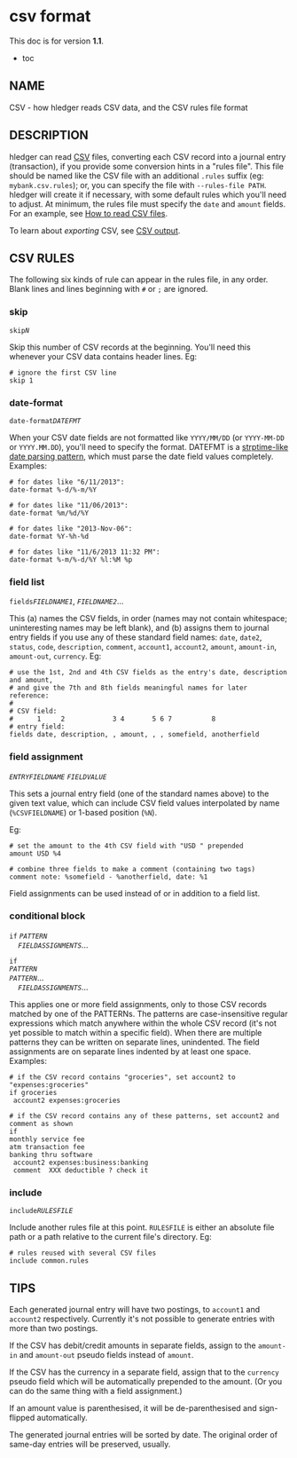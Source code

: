 # csv format

This doc is for version **1.1**. <span class="docversions"></span>

-   toc

## NAME

CSV - how hledger reads CSV data, and the CSV rules file format

## DESCRIPTION

hledger can read
[CSV](http://en.wikipedia.org/wiki/Comma-separated_values) files,
converting each CSV record into a journal entry (transaction), if you
provide some conversion hints in a "rules file". This file should be
named like the CSV file with an additional `.rules` suffix (eg:
`mybank.csv.rules`); or, you can specify the file with
`--rules-file PATH`. hledger will create it if necessary, with some
default rules which you'll need to adjust. At minimum, the rules file
must specify the `date` and `amount` fields. For an example, see [How to
read CSV files](how-to-read-csv-files.html).

To learn about *exporting* CSV, see [CSV
output](hledger.html#csv-output).

## CSV RULES

The following six kinds of rule can appear in the rules file, in any
order. Blank lines and lines beginning with `#` or `;` are ignored.

### skip

`skip`*`N`*

Skip this number of CSV records at the beginning. You'll need this
whenever your CSV data contains header lines. Eg: <!-- XXX -->
<!-- hledger tries to skip initial CSV header lines automatically. -->
<!-- If it guesses wrong, use this directive to skip exactly N lines. -->
<!-- This can also be used in a conditional block to ignore certain CSV records. -->

``` {.rules}
# ignore the first CSV line
skip 1
```

### date-format

`date-format`*`DATEFMT`*

When your CSV date fields are not formatted like `YYYY/MM/DD` (or
`YYYY-MM-DD` or `YYYY.MM.DD`), you'll need to specify the format.
DATEFMT is a [strptime-like date parsing
pattern](http://hackage.haskell.org/packages/archive/time/latest/doc/html/Data-Time-Format.html#v:formatTime),
which must parse the date field values completely. Examples:

``` {.rules .display-table}
# for dates like "6/11/2013":
date-format %-d/%-m/%Y
```

``` {.rules .display-table}
# for dates like "11/06/2013":
date-format %m/%d/%Y
```

``` {.rules .display-table}
# for dates like "2013-Nov-06":
date-format %Y-%h-%d
```

``` {.rules .display-table}
# for dates like "11/6/2013 11:32 PM":
date-format %-m/%-d/%Y %l:%M %p
```

### field list

`fields`*`FIELDNAME1`*, *`FIELDNAME2`*...

This (a) names the CSV fields, in order (names may not contain
whitespace; uninteresting names may be left blank), and (b) assigns them
to journal entry fields if you use any of these standard field names:
`date`, `date2`, `status`, `code`, `description`, `comment`, `account1`,
`account2`, `amount`, `amount-in`, `amount-out`, `currency`. Eg:

``` {.rules}
# use the 1st, 2nd and 4th CSV fields as the entry's date, description and amount,
# and give the 7th and 8th fields meaningful names for later reference:
#
# CSV field:
#      1     2            3 4       5 6 7          8
# entry field:
fields date, description, , amount, , , somefield, anotherfield
```

### field assignment

*`ENTRYFIELDNAME`* *`FIELDVALUE`*

This sets a journal entry field (one of the standard names above) to the
given text value, which can include CSV field values interpolated by
name (`%CSVFIELDNAME`) or 1-based position (`%N`).
<!-- Whitespace before or after the value is ignored. --> Eg:

``` {.rules .display-table}
# set the amount to the 4th CSV field with "USD " prepended
amount USD %4
```

``` {.rules .display-table}
# combine three fields to make a comment (containing two tags)
comment note: %somefield - %anotherfield, date: %1
```

Field assignments can be used instead of or in addition to a field list.

### conditional block

`if` *`PATTERN`*\
    *`FIELDASSIGNMENTS`*...

`if`\
*`PATTERN`*\
*`PATTERN`*...\
    *`FIELDASSIGNMENTS`*...

This applies one or more field assignments, only to those CSV records
matched by one of the PATTERNs. The patterns are case-insensitive
regular expressions which match anywhere within the whole CSV record
(it's not yet possible to match within a specific field). When there are
multiple patterns they can be written on separate lines, unindented. The
field assignments are on separate lines indented by at least one space.
Examples:

``` {.rules .display-table}
# if the CSV record contains "groceries", set account2 to "expenses:groceries"
if groceries
 account2 expenses:groceries
```

``` {.rules .display-table}
# if the CSV record contains any of these patterns, set account2 and comment as shown
if
monthly service fee
atm transaction fee
banking thru software
 account2 expenses:business:banking
 comment  XXX deductible ? check it
```

### include

`include`*`RULESFILE`*

Include another rules file at this point. `RULESFILE` is either an
absolute file path or a path relative to the current file's directory.
Eg:

``` {.rules}
# rules reused with several CSV files
include common.rules
```

## TIPS

Each generated journal entry will have two postings, to `account1` and
`account2` respectively. Currently it's not possible to generate entries
with more than two postings.

If the CSV has debit/credit amounts in separate fields, assign to the
`amount-in` and `amount-out` pseudo fields instead of `amount`.

If the CSV has the currency in a separate field, assign that to the
`currency` pseudo field which will be automatically prepended to the
amount. (Or you can do the same thing with a field assignment.)

If an amount value is parenthesised, it will be de-parenthesised and
sign-flipped automatically.

The generated journal entries will be sorted by date. The original order
of same-day entries will be preserved, usually.
<!-- (by reversing the CSV entries if they seem to be in reverse date order). -->
